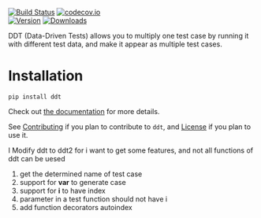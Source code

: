 [![Build Status](https://travis-ci.org/datadriventests/ddt.svg)](https://travis-ci.org/datadriventests/ddt)
[![codecov.io](https://codecov.io/github/datadriventests/ddt/coverage.svg?branch=master)](https://codecov.io/github/datadriventests/ddt)
<br />
[![Version](https://img.shields.io/pypi/v/ddt.svg)](https://pypi.python.org/pypi/ddt2)
[![Downloads](https://img.shields.io/pypi/dm/ddt.svg)](https://pypi.python.org/pypi/ddt2)

DDT (Data-Driven Tests) allows you to multiply one test case
by running it with different test data, and make it appear as
multiple test cases.

# Installation


```pip install ddt```

Check out [the documentation](http://ddt.readthedocs.org/) for more details.

See [Contributing](CONTRIBUTING.md) if you plan to contribute to `ddt`,
and [License](LICENSE.md) if you plan to use it.

I Modify ddt to ddt2 for i want to get some features, and not all functions of ddt can be uesed
1. get the determined name of test case
1. support for __var__  to generate case 
1. support for __i__ to have index
1. parameter in a test function should not have i
1. add function decorators autoindex


  
